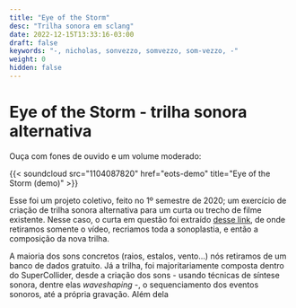 ```yaml
---
title: "Eye of the Storm"
desc: "Trilha sonora em sclang"
date: 2022-12-15T13:33:16-03:00
draft: false
keywords: "-, nicholas, sonvezzo, somvezzo, som-vezzo, -"
weight: 0
hidden: false
---
```

# Eye of the Storm - trilha sonora alternativa

Ouça com fones de ouvido e um volume moderado:

{{< soundcloud src="1104087820" href="eots-demo" title="Eye of the Storm (demo)" >}}

Esse foi um projeto coletivo, feito no 1º semestre de 2020; um exercício de criação de trilha sonora alternativa para um curta ou trecho de filme existente. Nesse caso, o curta em questão foi extraído [desse link](https://www.youtube.com/watch?v=H1mX8ptsmBM), de onde retiramos somente o vídeo, recriamos toda a sonoplastia, e então a composição da nova trilha.

A maioria dos sons concretos (raios, estalos, vento...) nós retiramos de um banco de dados gratuito. Já a trilha, foi majoritariamente composta dentro do SuperCollider, desde a criação dos sons - usando técnicas de síntese sonora, dentre elas _waveshaping_ -, o sequenciamento dos eventos sonoros, até a própria gravação. Além dela
